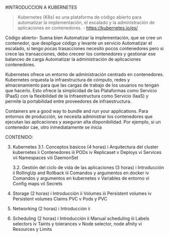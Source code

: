 #INTRODUCCION A KUBERNETES
> Kubernetes (K8s) es una plataforma de código abierto para automatizar la implementación, el escalado y la administración de aplicaciones en contenedores. - https://kubernetes.io/es/

Código abierto- Suena bien
Automatizar la implementación, que se cree un contenedor, que despligue código y levante un servicio 
Automatizar el escalado, si tengo pocas trasacciones necesito pocos contenedores pero si crece las transacciones, debo creceer los contenedores y gestionar ese balanceo de carga
Automatizar la administración de aplicaciones contenedores. 


Kubernetes ofrece un entorno de administración centrado en contenedores. Kubernetes orquesta la infraestructura de cómputo, redes y almacenamiento para que las cargas de trabajo de los usuarios no tengan que hacerlo. Esto ofrece la simplicidad de las Plataformas como Servicio (PaaS) con la flexibilidad de la Infraestructura como Servicio (IaaS) y permite la portabilidad entre proveedores de infraestructura.

Containers are a good way to bundle and run your applications. Para entornos de producción, se necesita administrar los contenedores que ejecutan las aplicaciones y aseguran alta disponibilidad. Por ejemplo,  si un contenedor cae, otro inmediatamente se inicia

CONTENIDO:

3.	Kubernetes
    3.1.	Conceptos básicos (4 horas)
        i	Arquitectura del cluster kubernetes
        ii	Contenedores
        iii PODs
        iv	Replicaset
        v	Deploys
        vi	Services
        vii Namespaces
        viii DaemonSet

    3.2.	Gestión del ciclo de vida de las aplicaciones (3 horas)
        i	Introducción
        ii	RollingUp and Rollback
        iii	Comandos y argumentos en docker
        iv	Comandos y argumentos en kubernetes
        v	Variables de entorno
        vi	Config maps
        vii	Secrets

3.	Storage (2 horas)
        i	Introducción
        ii	Volumes
        iii	Persistent volumes
        iv	Persistent volumes Claims PVC
        v	Pods y PVC

4.	Networking (2 horas)
        i Introducción
        ii	
5.	Scheduling (2 horas)
        i	Introducción
        ii	Manual scheduling
        iii	Labels selectors
        iv	Taints y tolerances
        v	Node selector, node afnity
        vi	Resources y Limits

